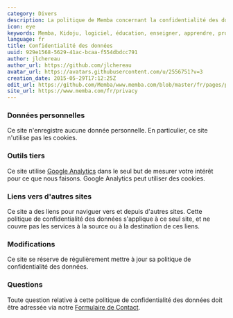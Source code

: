 ```yaml
---
category: Divers
description: La politique de Memba concernant la confidentialité des données.
icon: eye
keywords: Memba, Kidoju, logiciel, éducation, enseigner, apprendre, professeur, étudiant, connaissance, exercice, test, quiz, blog, article, documentation
language: fr
title: Confidentialité des données
uuid: 929e1568-5629-41ac-bcaa-f554dbdcc791
author: jlchereau
author_url: https://github.com/jlchereau
avatar_url: https://avatars.githubusercontent.com/u/2556751?v=3
creation_date: 2015-05-29T17:12:25Z
edit_url: https://github.com/Memba/www.memba.com/blob/master/fr/pages/privacy.md
site_url: https://www.memba.com/fr/privacy
---
```

### Données personnelles

Ce site n'enregistre aucune donnée personnelle. En particulier, ce site n'utilise pas les cookies.

### Outils tiers

Ce site utilise [Google Analytics](http://www.google.com/analytics/) dans le seul but de mesurer votre intérêt pour ce que nous faisons.
Google Analytics peut utiliser des cookies.

### Liens vers d'autres sites 

Ce site a des liens pour naviguer vers et depuis d'autres sites.
Cette politique de confidentialité des données s'applique à ce seul site, et ne couvre pas les services à la source ou à la destination de ces liens.

### Modifications

Ce site se réserve de régulièrement mettre à jour sa politique de confidentialité des données.

### Questions

Toute question relative à cette politique de confidentialité des données doit être adressée via notre [Formulaire de Contact](https://www.memba.com/fr/contact).